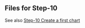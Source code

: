 ## Files for Step-10

See also [Step-10 Create a first chart](https://github.com/spmka/training/wiki/Step-10-Create-a-first-chart)
